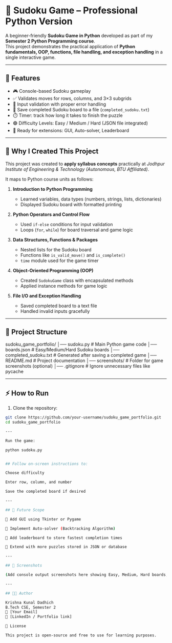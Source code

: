 # 🧩 Sudoku Game – Professional Python Version

A beginner-friendly **Sudoku Game in Python** developed as part of my **Semester 2 Python Programming course**.  
This project demonstrates the practical application of **Python fundamentals, OOP, functions, file handling, and exception handling** in a single interactive game.

---

## 🚀 Features

- 🎮 Console-based Sudoku gameplay  
- ✅ Validates moves for rows, columns, and 3×3 subgrids  
- 🔄 Input validation with proper error handling  
- 💾 Save completed Sudoku board to a file (`completed_sudoku.txt`)  
- ⏱️ Timer: track how long it takes to finish the puzzle  
- 🟢 Difficulty Levels: Easy / Medium / Hard (JSON file integrated)  
- 🔧 Ready for extensions: GUI, Auto-solver, Leaderboard

---

## 📖 Why I Created This Project

This project was created to **apply syllabus concepts** practically at *Jodhpur Institute of Engineering & Technology (Autonomous, BTU Affiliated)*.  

It maps to Python course units as follows:

1. **Introduction to Python Programming**  
   - Learned variables, data types (numbers, strings, lists, dictionaries)  
   - Displayed Sudoku board with formatted printing  

2. **Python Operators and Control Flow**  
   - Used `if-else` conditions for input validation  
   - Loops (`for`, `while`) for board traversal and game logic  

3. **Data Structures, Functions & Packages**  
   - Nested lists for the Sudoku board  
   - Functions like `is_valid_move()` and `is_complete()`  
   - `time` module used for the game timer  

4. **Object-Oriented Programming (OOP)**  
   - Created `SudokuGame` class with encapsulated methods  
   - Applied instance methods for game logic  

5. **File I/O and Exception Handling**  
   - Saved completed board to a text file  
   - Handled invalid inputs gracefully

---

## 📂 Project Structure

sudoku_game_portfolio/
│── sudoku.py # Main Python game code
│── boards.json # Easy/Medium/Hard Sudoku boards
│── completed_sudoku.txt # Generated after saving a completed game
│── README.md # Project documentation
│── screenshots/ # Folder for game screenshots (optional)
│── .gitignore # Ignore unnecessary files like pycache


---

## ⚡ How to Run

1. Clone the repository:

```bash
git clone https://github.com/your-username/sudoku_game_portfolio.git
cd sudoku_game_portfolio

---

Run the game:

python sudoku.py


## Follow on-screen instructions to:

Choose difficulty

Enter row, column, and number

Save the completed board if desired

--- 

## 🎯 Future Scope

🔹 Add GUI using Tkinter or Pygame

🔹 Implement Auto-solver (Backtracking Algorithm)

🔹 Add leaderboard to store fastest completion times

🔹 Extend with more puzzles stored in JSON or database

---

## 📸 Screenshots

(Add console output screenshots here showing Easy, Medium, Hard boards, timer, and completed board)

---

## 👨‍💻 Author

Krishna Kunal Dadhich
B.Tech CSE, Semester 2
📧 [Your Email]
🔗 [LinkedIn / Portfolio link]

📜 License

This project is open-source and free to use for learning purposes.


